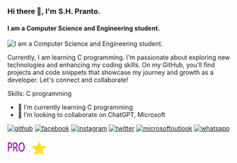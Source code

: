 ### Hi there 👋, I'm S.H. Pranto.
#### I am a Computer Science and Engineering student.
![I am a Computer Science and Engineering student.](https://pbs.twimg.com/profile_banners/1870869160827518976/1736245534/1080x360)

Currently, I am learning C programming. I'm passionate about exploring new technologies and enhancing my coding skills. On my GitHub, you'll find projects and code snippets that showcase my journey and growth as a developer. Let's connect and collaborate!

Skills: C programming

- 🌱 I’m currently learning C programming 
- 👯 I’m looking to collaborate on ChatGPT, Microsoft 


[<img src='https://cdn.jsdelivr.net/npm/simple-icons@3.0.1/icons/github.svg' alt='github' height='40'>](https://github.com/https://github.com/diu-shpranto)  [<img src='https://cdn.jsdelivr.net/npm/simple-icons@3.0.1/icons/facebook.svg' alt='facebook' height='40'>](https://www.facebook.com/https://www.facebook.com/iam.sherlock.2010)  [<img src='https://cdn.jsdelivr.net/npm/simple-icons@3.0.1/icons/instagram.svg' alt='instagram' height='40'>](https://www.instagram.com/https://www.instagram.com/iam.sherlock.2010//)  [<img src='https://cdn.jsdelivr.net/npm/simple-icons@3.0.1/icons/twitter.svg' alt='twitter' height='40'>](https://twitter.com/https://x.com/iamsh2010)  [<img src='https://cdn.jsdelivr.net/npm/simple-icons@3.0.1/icons/microsoftoutlook.svg' alt='microsoftoutlook' height='40'>](diu.shpranto.edu.bd@outlook.com)  [<img src='https://cdn.jsdelivr.net/npm/simple-icons@3.0.1/icons/whatsapp.svg' alt='whatsapp' height='40'>](https://wa.link/r8yh0m)  

<a href='https://github.com/pricing'><img src='https://raw.githubusercontent.com/acervenky/animated-github-badges/master/assets/pro.gif' width='40' height='40'></a> <a href='https://stars.github.com/'><img src='https://raw.githubusercontent.com/acervenky/animated-github-badges/master/assets/starbadge.gif' width='35' height='35'></a> 



